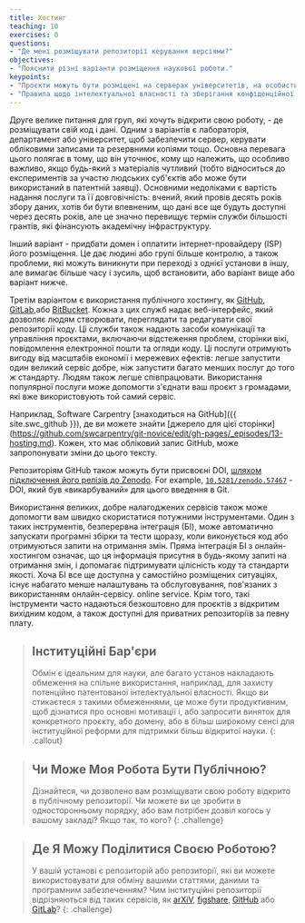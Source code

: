 ```yaml
---
title: Хостинг
teaching: 10
exercises: 0
questions:
- "Де мені розміщувати репозиторії керування версіями?"
objectives:
- "Пояснити різні варіанти розміщення наукової роботи."
keypoints:
- "Проєкти можуть бути розміщені на серверах університетів, на особистих доменах або на публічному хостингу."
- "Правила щодо інтелектуальної власності та зберігання конфіденційної інформації застосовуються незалежно від місця розміщення коду та даних."
---
```


Друге велике питання для груп, які хочуть відкрити свою роботу, - де
розміщувати свій код і дані. Одним з варіантів є лабораторія, департамент або 
університет, щоб забезпечити сервер, керувати обліковими записами та резервними копіями тощо.
Основна перевага цього полягає в тому, що він уточнює, кому що належить, що особливо
важливо, якщо будь-який з матеріалів чутливий (тобто відноситься до експериментів
за участю людських суб'єктів або може бути використаний в патентній заявці).  Основними
недоліками є вартість надання послуги та її довговічність: вчений,
який провів десять років збору даних, хотів би бути впевненим, що дані
все ще будуть доступні через десять років, але це значно перевищує термін служби
більшості грантів, які фінансують академічну інфраструктуру.

Інший варіант - придбати домен і оплатити інтернет-провайдеру (ISP) 
його розміщення. Це дає людині або групі більше контролю, а також
проблеми, які можуть виникнути при переході з однієї установи в іншу, але
вимагає більше часу і зусиль, щоб встановити, або варіант вище або
варіант нижче.

Третім варіантом є використання публічного хостингу, як
[GitHub](https://github.com), [GitLab](https://gitlab.com),або
[BitBucket](https://bitbucket.org).
Кожна з цих служб надає веб-інтерфейс, який дозволяє людям створювати,
переглядати та редагувати свої репозиторії коду. Ці служби також надають
засоби комунікації та управління проєктами, включаючи відстеження проблем, сторінки вікі,
повідомлення електронної пошти та огляди коду. Ці послуги отримують вигоду від масштабів економії
і мережевих ефектів: легше запустити один великий сервіс добре, ніж запустити
багато менших послуг до того ж стандарту. Людям також легше співпрацювати.
Використання популярної послуги може допомогти з'єднати ваш проєкт з
громадами, які вже використовують той самий сервіс.

Наприклад, Software Carpentry [знаходиться на GitHub]({{ site.swc_github }}), де ви можете знайти [джерело для цієї
сторінки] (https://github.com/swcarpentry/git-novice/edit/gh-pages/_episodes/13-hosting.md). Кожен, хто має обліковий запис GitHub, може запропонувати зміни до цього тексту.

Репозиторіям GitHub також можуть бути присвоєні DOI, [шляхом підключення його релізів до
Zenodo](https://guides.github.com/activities/citable-code/). For example,
[`10.5281/zenodo.57467`](https://zenodo.org/record/57467) - DOI,
який був «викарбуваний» для цього введення в Git.

Використання великих, добре налагоджених сервісів також може допомогти вам швидко
скористатися потужними інструментами. Один з таких інструментів, безперервна інтеграція (БI),
може автоматично запускати програмні збірки та тести щоразу, коли виконується код або
отримуються запити на отримання змін.  Пряма інтеграція БI з онлайн-хостингом означає, що ця інформація
присутня в будь-якому запиті на отримання змін, і допомагає підтримувати цілісність коду та
стандарти якості. Хоча БI все ще доступна у самостійно розміщених ситуаціях,
існує набагато менше налаштувань та обслуговування, пов'язаних з використанням онлайн-сервісу.
online service.  Крім того, такі інструменти часто надаються безкоштовно для
проєктів з відкритим вихідним кодом, а також доступні для приватних репозиторіїв за певну плату.

> ## Інституційні Бар'єри
>
> Обмін є ідеальним для науки,
> але багато установ накладають обмеження на спільне використання,
> наприклад, для захисту потенційно патентованої інтелектуальної власності.
> Якщо ви стикаєтеся з такими обмеженнями,
> це може бути продуктивним, щоб дізнатися про основні мотивації і,
> або запросити виняток для конкретного проєкту, або домену,
> або в більш широкому сенсі для інституційної реформи для підтримки більш відкритої науки.
{: .callout}

> ## Чи Може Моя Робота Бути Публічною?
>
> Дізнайтеся, чи дозволено вам розміщувати свою роботу відкрито в публічному репозиторії.
> Чи можете ви це зробити в
> односторонньому порядку, або вам потрібен дозвіл когось у вашому закладі?
> Якщо так, то кого?
{: .challenge}

> ## Де Я Можу Поділитися Своєю Роботою?
>
> У вашій установі є репозиторій або репозиторії, які ви можете
> використовувати для обміну вашими статтями, даними та програмним забезпеченням? Чим інституційні репозиторії
> відрізняються від таких сервісів, як [arXiV](https://arxiv.org/), [figshare](https://figshare.com/), [GitHub](https://github.com/) або [GitLab](https://about.gitlab.com/)?
{: .challenge}

